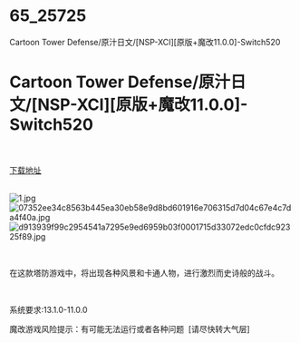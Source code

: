 # 65_25725
Cartoon Tower Defense/原汁日文/[NSP-XCI][原版+魔改11.0.0]-Switch520
# Cartoon Tower Defense/原汁日文/[NSP-XCI][原版+魔改11.0.0]-Switch520
 <br/></br>
[下载地址](https://www.switch520.cc/article/25725 "下载地址")
<br/></br>

<p><img title="1.jpg" src="https://www.switch520.cc/muke_img/2021_12_19_7839f138f12d8.jpg" alt="1.jpg"><br>
<img title="07352ee34c8563b445ea30eb58e9d8bd601916e706315d7d04c67e4c7da4f40a.jpg" src="https://www.switch520.cc/muke_img/2021_12_19_68ca617cc9428.jpg" alt="07352ee34c8563b445ea30eb58e9d8bd601916e706315d7d04c67e4c7da4f40a.jpg"><br>
<img title="d913939f99c2954541a7295e9ed6959b03f0001715d33072edc0cfdc92325f89.jpg" src="https://www.switch520.cc/muke_img/2021_12_19_2be32accc9b75.jpg" alt="d913939f99c2954541a7295e9ed6959b03f0001715d33072edc0cfdc92325f89.jpg"></p>
<p>&nbsp;</p>
<p>在这款塔防游戏中，将出现各种风景和卡通人物，进行激烈而史诗般的战斗。</p>
<p>&nbsp;</p>
<p>系统要求:13.1.0-11.0.0</p>
<p>魔改游戏风险提示：有可能无法运行或者各种问题 &nbsp;[请尽快转大气层]</p>



